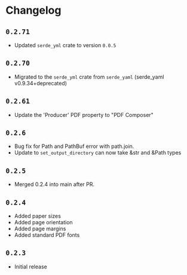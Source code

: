 # Changelog


## `0.2.71`
* Updated `serde_yml` crate to version `0.0.5`

## `0.2.70`

* Migrated to the `serde_yml` crate from `serde_yaml` (serde_yaml v0.9.34+deprecated)

## `0.2.61`

* Update the 'Producer' PDF property to "PDF Composer"

## `0.2.6`

* Bug fix for Path and PathBuf error with path.join.
* Update to `set_output_directory` can now take &str and &Path types

## `0.2.5`

* Merged 0.2.4 into main after PR.

## `0.2.4`

* Added paper sizes
* Added page orientation
* Added page margins
* Added standard PDF fonts

## `0.2.3`

* Initial release
